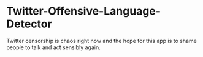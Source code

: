 # Twitter-Offensive-Language-Detector
Twitter censorship is chaos right now and the hope for this app is to shame people to talk and act sensibly again.
